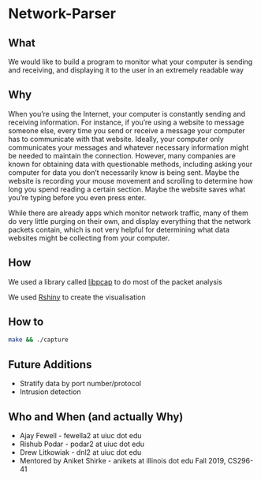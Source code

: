 # Network-Parser

## What
We would like to build a program to monitor what your computer is sending and receiving, and displaying it to the user in an extremely readable way

## Why
When you’re using the Internet, your computer is constantly sending and receiving information. For instance, if you’re using a website to message someone else, every time you send or receive a message your computer has to communicate with that website. Ideally, your computer only communicates your messages and whatever necessary information might be needed to maintain the connection. However, many companies are known for obtaining data with questionable methods, including asking your computer for data you don’t necessarily know is being sent. Maybe the website is recording your mouse movement and scrolling to determine how long you spend reading a certain section. Maybe the website saves what you’re typing before you even press enter. 


While there are already apps which monitor network traffic, many of them do very little purging on their own, and display everything that the network packets contain, which is not very helpful for determining what data websites might be collecting from your computer. 

## How
We used a library called [libpcap](https://github.com/the-tcpdump-group/libpcap) to do most of the packet analysis

We used [Rshiny](https://shiny.rstudio.com/) to create the visualisation

## How to
```bash
make && ./capture
```

## Future Additions
* Stratify data by port number/protocol
* Intrusion detection

## Who and When (and actually Why)
* Ajay Fewell - fewella2 at uiuc dot edu
* Rishub Podar - podar2 at uiuc dot edu
* Drew Litkowiak - dnl2 at uiuc dot edu
* Mentored by Aniket Shirke - anikets at illinois dot edu
Fall 2019, CS296-41